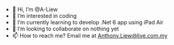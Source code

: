 - 👋 Hi, I’m @A-Liew
- 👀 I’m interested in coding
- 🌱 I’m currently learning to develop .Net 6 app using iPad Air
- 💞️ I’m looking to collaborate on nothing yet
- 📫 How to reach me? Email me at Anthony.Liew@live.com.my

<!---
A-Liew/A-Liew is a ✨ special ✨ repository because its `README.md` (this file) appears on your GitHub profile.
You can click the Preview link to take a look at your changes.
--->
